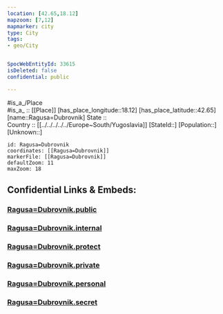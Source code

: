 ```yaml
---
location: [42.65,18.12] 
mapzoom: [7,12] 
mapmarker: city 
type: City
tags:
- geo/City


SpocWebEntityId: 33615
isDeleted: false
confidential: public

---
```

#is_a_/Place  
#is_a_ :: [[Place]] 
[has_place_longitude::18.12] 
[has_place_latitude::42.65] 
[name::Ragusa=Dubrovnik] 
State ::  
Country :: [[../../../../../Europe~South/Yugoslavia]] 
[StateId::] 
[Population::] 
[Unknown::] 


```leaflet
id: Ragusa=Dubrovnik
coordinates: [[Ragusa=Dubrovnik]] 
markerFile: [[Ragusa=Dubrovnik]] 
defaultZoom: 11 
maxZoom: 18
```


## Confidential Links & Embeds: 

### [Ragusa=Dubrovnik.public](/_public/\Earth\Continent\Europe\Europe~Central\Croatia\Counties\Dubrovacko-Neretvanska\CityRagusa=Dubrovnik.public.md) 

### [Ragusa=Dubrovnik.internal](/_internal/\Earth\Continent\Europe\Europe~Central\Croatia\Counties\Dubrovacko-Neretvanska\CityRagusa=Dubrovnik.internal.md) 

### [Ragusa=Dubrovnik.protect](/_protect/\Earth\Continent\Europe\Europe~Central\Croatia\Counties\Dubrovacko-Neretvanska\CityRagusa=Dubrovnik.protect.md) 

### [Ragusa=Dubrovnik.private](/_private/\Earth\Continent\Europe\Europe~Central\Croatia\Counties\Dubrovacko-Neretvanska\CityRagusa=Dubrovnik.private.md) 

### [Ragusa=Dubrovnik.personal](/_personal/\Earth\Continent\Europe\Europe~Central\Croatia\Counties\Dubrovacko-Neretvanska\CityRagusa=Dubrovnik.personal.md) 

### [Ragusa=Dubrovnik.secret](/_secret/\Earth\Continent\Europe\Europe~Central\Croatia\Counties\Dubrovacko-Neretvanska\CityRagusa=Dubrovnik.secret.md)

